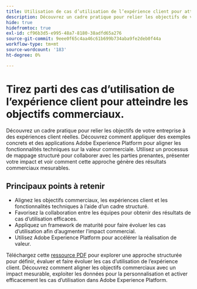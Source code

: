 ```yaml
---
title: Utilisation de cas d’utilisation de l’expérience client pour atteindre les objectifs commerciaux
description: Découvrez un cadre pratique pour relier les objectifs de votre entreprise à des expériences client réelles. Utilisez les feuilles de calcul incluses pour élaborer des stratégies, affiner et appliquer des cas d’utilisation efficacement dans Adobe Experience Platform.
hide: true
hidefromtoc: true
exl-id: cf96b3d5-e995-48a7-8180-38adfd65a276
source-git-commit: 9eee0f65c4aa46c61b699b734aba9fe2deb0f44a
workflow-type: tm+mt
source-wordcount: '183'
ht-degree: 0%

---
```


# Tirez parti des cas d’utilisation de l’expérience client pour atteindre les objectifs commerciaux.

Découvrez un cadre pratique pour relier les objectifs de votre entreprise à des expériences client réelles. Découvrez comment appliquer des exemples concrets et des applications Adobe Experience Platform pour aligner les fonctionnalités techniques sur la valeur commerciale. Utilisez un processus de mappage structuré pour collaborer avec les parties prenantes, présenter votre impact et voir comment cette approche génère des résultats commerciaux mesurables.

## Principaux points à retenir

- Alignez les objectifs commerciaux, les expériences client et les fonctionnalités techniques à l’aide d’un cadre structuré.
- Favorisez la collaboration entre les équipes pour obtenir des résultats de cas d’utilisation efficaces.
- Appliquez un framework de maturité pour faire évoluer les cas d’utilisation afin d’augmenter l’impact commercial.
- Utilisez Adobe Experience Platform pour accélérer la réalisation de valeur.

Téléchargez cette [ressource PDF](../assets/summit/20250110-summit-session-s651-leave-behind.pdf) pour explorer une approche structurée pour définir, évaluer et faire évoluer les cas d’utilisation de l’expérience client. Découvrez comment aligner les objectifs commerciaux avec un impact mesurable, exploiter les données pour la personnalisation et activer efficacement les cas d’utilisation dans Adobe Experience Platform.
